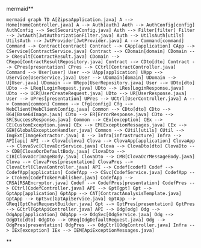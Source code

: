 mermaid**<pre lang="markdown"> ```mermaid graph TD A[ZipsaApplication.java] A --> Home[HomeController.java] A --> Auth[auth] Auth --> AuthConfig[config] AuthConfig --> Sec[SecurityConfig.java] Auth --> Filter[filter] Filter --> JwtAuth[JwtAuthorizationFilter.java] Auth --> UtilsAuth[utils] UtilsAuth --> JwtProvider[JwtProvider.java] A --> Command[command] Command --> Contract[contract] Contract --> CApp[application] CApp --> CService[ContractService.java] Contract --> CDomain[domain] CDomain --> CResult[ContractResult.java] CDomain --> CRepo[ContractResultRepository.java] Contract --> CDto[dto] Contract --> CPres[presentation] CPres --> CCtrl[ContractController.java] Command --> User[user] User --> UApp[application] UApp --> UService[UserService.java] User --> UDomain[domain] UDomain --> U[User.java] UDomain --> URepo[UserRepository.java] User --> UDto[dto] UDto --> LReq[LoginRequest.java] UDto --> LRes[LoginResponse.java] UDto --> UCR[UserCreateRequest.java] UDto --> UR[UserResponse.java] User --> UPres[presentation] UPres --> UCtrl[UserController.java] A --> Common[common] Common --> Cfg[config] Cfg --> WebClient[WebClientConfig.java] Common --> CDto[dto] CDto --> B64[Base64Image.java] CDto --> ER[ErrorResponse.java] CDto --> SR[SuccessResponse.java] Common --> CEx[exception] CEx --> CE[CustomException.java] CEx --> EM[ExceptionMessages.java] CEx --> GEH[GlobalExceptionHandler.java] Common --> CUtil[utils] CUtil --> ImgExt[ImageExtractor.java] A --> Infra[infrastructure] Infra --> API[api] API --> Clova[clova] Clova --> ClovaApp[application] ClovaApp --> ClovaSvc[ClovaOcrService.java] Clova --> ClovaDto[dto] ClovaDto --> CDB[ClovaOcrDefaultBody.java] ClovaDto --> CIB[ClovaOcrImageBody.java] ClovaDto --> CMB[ClovaOcrMessageBody.java] Clova --> ClovaPres[presentation] ClovaPres --> ClovaCtrl[ClovaController.java] API --> Codef[codef] Codef --> CodefApp[application] CodefApp --> CSvc[CodefService.java] CodefApp --> CToken[CodefTokenPublisher.java] CodefApp --> CRSA[RSAEncryptor.java] Codef --> CodefPres[presentation] CodefPres --> CCtrl[CodefController.java] API --> Gpt[gpt] Gpt --> GptApp[application] GptApp --> CAT[ContractAnalysisTemplate.java] GptApp --> GptSvc[GptApiService.java] GptApp --> GReq[GptChatRequestBuilder.java] Gpt --> GptPres[presentation] GptPres --> GCtrl[GptApiController.java] API --> Odg[odg] Odg --> OdgApp[application] OdgApp --> OdgSvc[OdgService.java] Odg --> OdgDto[dto] OdgDto --> OReq[OdgDefaultRequest.java] Odg --> OdgPres[presentation] OdgPres --> OdgCtrl[OdgController.java] Infra --> IEx[exception] IEx --> IEM[ApiExceptionMessages.java] ``` </pre>**